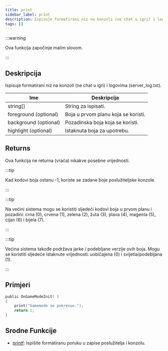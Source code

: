 ```yaml
---
title: print
sidebar_label: print
description: Ispisuje formatirani niz na konzoli (ne chat u igri) i logovima (server_log.txt).
tags: []
---
```


:::warning

Ova funkcija započinje malim slovom.

:::

## Deskripcija

Ispisuje formatirani niz na konzoli (ne chat u igri) i logovima (server_log.txt).

| Ime                   | Deskripcija                         |
| --------------------- | ----------------------------------- |
| string[]              | String za ispisati.                 |
| foreground (optional) | Boja u prvom planu koja se koristi. |
| background (optional) | Pozadinska boja koja se koristi.    |
| highlight (optional)  | Istaknuta boja za upotrebu.         |

## Returns

Ova funkcija ne returna (vraća) nikakve posebne vrijednosti.

:::tip

Kad kodovi boja ostanu -1, koriste se zadane boje poslužiteljske konzole.

:::

:::tip

Na većini sistema mogu se koristiti sljedeći kodovi boja u prvom planu i pozadini: crna (0), crvena (1), zelena (2), žuta (3), plava (4), magenta (5), cijan (6) i bijela (7).

:::

:::tip

Većina sistema takođe podržava jarke / podebljane verzije ovih boja. Mogu se koristiti sljedeće istaknute vrijednosti: uobičajena (0) i svijetla/podebljana (1).

:::

## Primjeri

```c
public OnGameModeInit( )
{
    print("Gamemode se pokrenuo.");
    return 1;
}
```

## Srodne Funkcije

- [printf](printf): Ispišite formatiranu poruku u zapise poslužitelja i konzolu.
